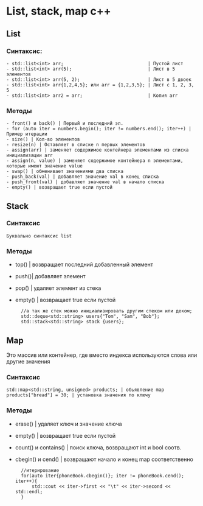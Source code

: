 # List, stack, map c++
## List
### Синтаксис:
    - std::list<int> arr;                               | Пустой лист
    - std::list<int> arr(5);                            | Лист в 5 элементов
    - std::list<int> arr(5, 2);                         | Лист в 5 двоек
    - std::list<int> arr{1,2,4,5}; или arr = {1,2,3,5}; | Лист с 1, 2, 3, 5     
    - std::list<int> arr2 = arr;                        | Копия arr
### Методы
    - front() и back() | Первый и последний эл.
    - for (auto iter = numbers.begin(); iter != numbers.end(); iter++) | Пример итерации
    - size() | Кол-во элементов
    - resize(n) | Оставляет в списке n первых элементов
    - assign(arr) | заменяет содержимое контейнера элементами из списка инициализации arr
    - assign(n, value) | заменяет содержимое контейнера n элементами, которые имеют значение value
    - swap() | обменивает значениями два списка
    - push_back(val) | добавляет значение val в конец списка
    - push_front(val) | добавляет значение val в начало списка
    - empty() | возвращает true если пустой
## Stack
### Синтаксис
    Буквально синтаксис list
### Методы
- top() | возвращает последний добавленный элемент
- push()| добавляет элемент
- pop() | удаляет элемент из стека
- empty() | возвращает true если пустой
    
        //а так же стек можно инициализировать другим стеком или деком;
        std::deque<std::string> users{"Tom", "Sam", "Bob"};
        std::stack<std::string> stack {users};
## Map
Это массив или контейнер, где вместо индекса используются слова или другие значения
### Синтаксис
    std::map<std::string, unsigned> products; | обьявление map
    products["bread"] = 30; | установка значения по ключу
### Методы 
- erase() | удаляет ключ и значение ключа
- empty() | возвращает true если пустой
- count() и contains() | поиск ключа, возвращают int и bool соотв.
- cbegin() и cend() | возвращают начало и конец map соответственно

        //итерирование
        for(auto iter{phoneBook.cbegin()}; iter != phoneBook.cend(); iter++){
            std::cout << iter->first << "\t" << iter->second << std::endl;
        }

    
    
    